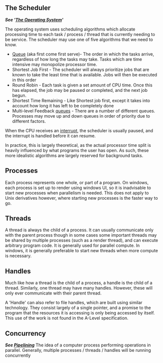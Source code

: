 ## The Scheduler
***See '[The Operating System](The_Operating_System.md#schedulers-aka-job-scheduler)'***  

The operating system uses scheduling algorithms which allocate processing time to each task / process / thread that is currently needing to be service.
The scheduler may use one of five algorithms that we need to know.

* [Queue](Datastructures.md#queues) (aka first come first serve)- The order in which the tasks arrive, regardless of how long the tasks may take. Tasks which are time intensive may monopolize processor time.
* Shortest Job First - The scheduler will always prioritize jobs that are known to take the least time that is available. Jobs will then be executed in this order
* Round Robin - Each task is given a set amount of CPU time. Once this has elapsed, the job may be paused or completed, and the next job begun.
* Shortest Time Remaining - Like Shortest job first, except it takes into account how long it has left to be completely done
* Multi-level Feedback [queues](Datastructures.md#queues) - There are a number of different queues. Processes may move up and down queues in order of priority due to different factors.

When the CPU receives an [interrupt](./Interrupts.md#interrupts), the scheduler is usually paused, and the interrupt is handled before it can resume.

In practice, this is largely theoretical, as the actual processor time split is heavily influenced by what programs the user has open. As such, these more idealistic algorithms are largely reserved for background tasks.

## Processes
Each process represents one whole, or part of a program. On windows, each process is set up to render using windows UI, so it is inadvisable to start new processes when parallelism is needed. This does not apply to Unix derivatives however, where starting new processes is the faster way to go.

## Threads
A thread is always the child of a process. It can usually communicate only with the parent process though in some cases some important threads may be shared by multiple processes (such as a render thread), and can execute arbitrary program code. It is generally used for parallel compute. In windows, it is generally preferable to start new threads when more compute is necessary. 

## Handles
Much like how a thread is the child of a process, a handle is the child of a thread. Similarly, one thread may have many handles. However, these will only ever communicate with their parent thread.  

A 'Handle' can also refer to file handles, which are built using similar technology. They consist largely of a single pointer, and a promise to the program that the resources it is accessing is only being accessed by itself. This use of the work is not found in the A-Level specification.

## Concurrency
***See [Pipelining](Computer%20Science/Fetch,%20Decode,%20Execute,%20Reset%20Cycle)***
The idea of a computer process performing operations in parallel.
Generally, multiple processes / threads / handles will be running concurrently
